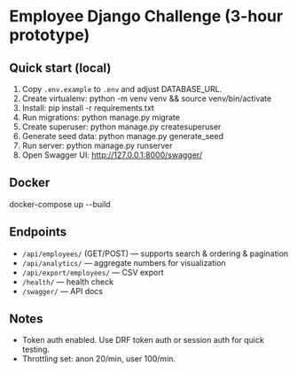 # Employee Django Challenge (3-hour prototype)

## Quick start (local)
1. Copy `.env.example` to `.env` and adjust DATABASE_URL.
2. Create virtualenv:
   python -m venv venv && source venv/bin/activate
3. Install:
   pip install -r requirements.txt
4. Run migrations:
   python manage.py migrate
5. Create superuser:
   python manage.py createsuperuser
6. Generate seed data:
   python manage.py generate_seed
7. Run server:
   python manage.py runserver
8. Open Swagger UI: http://127.0.0.1:8000/swagger/

## Docker
docker-compose up --build

## Endpoints
- `/api/employees/` (GET/POST) — supports search & ordering & pagination
- `/api/analytics/` — aggregate numbers for visualization
- `/api/export/employees/` — CSV export
- `/health/` — health check
- `/swagger/` — API docs

## Notes
- Token auth enabled. Use DRF token auth or session auth for quick testing.
- Throttling set: anon 20/min, user 100/min.
